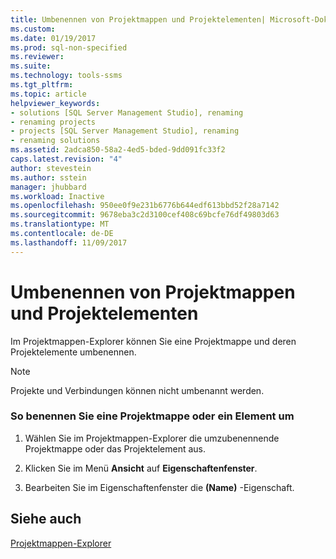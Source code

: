 ```yaml
---
title: Umbenennen von Projektmappen und Projektelementen| Microsoft-Dokumente
ms.custom: 
ms.date: 01/19/2017
ms.prod: sql-non-specified
ms.reviewer: 
ms.suite: 
ms.technology: tools-ssms
ms.tgt_pltfrm: 
ms.topic: article
helpviewer_keywords:
- solutions [SQL Server Management Studio], renaming
- renaming projects
- projects [SQL Server Management Studio], renaming
- renaming solutions
ms.assetid: 2adca850-58a2-4ed5-bded-9dd091fc33f2
caps.latest.revision: "4"
author: stevestein
ms.author: sstein
manager: jhubbard
ms.workload: Inactive
ms.openlocfilehash: 950ee0f9e231b6776b644edf613bbd52f28a7142
ms.sourcegitcommit: 9678eba3c2d3100cef408c69bcfe76df49803d63
ms.translationtype: MT
ms.contentlocale: de-DE
ms.lasthandoff: 11/09/2017
---
```

# <a name="rename-solutions-and-project-items"></a>Umbenennen von Projektmappen und Projektelementen
Im Projektmappen-Explorer können Sie eine Projektmappe und deren Projektelemente umbenennen.  
  
> [!NOTE]  
> Projekte und Verbindungen können nicht umbenannt werden.  
  
### <a name="to-rename-a-solution-or-item"></a>So benennen Sie eine Projektmappe oder ein Element um  
  
1.  Wählen Sie im Projektmappen-Explorer die umzubenennende Projektmappe oder das Projektelement aus.  
  
2.  Klicken Sie im Menü **Ansicht** auf **Eigenschaftenfenster**.  
  
3.  Bearbeiten Sie im Eigenschaftenfenster die **(Name)** -Eigenschaft.  
  
## <a name="see-also"></a>Siehe auch  
[Projektmappen-Explorer](../../ssms/solution/solution-explorer.md)  
  
